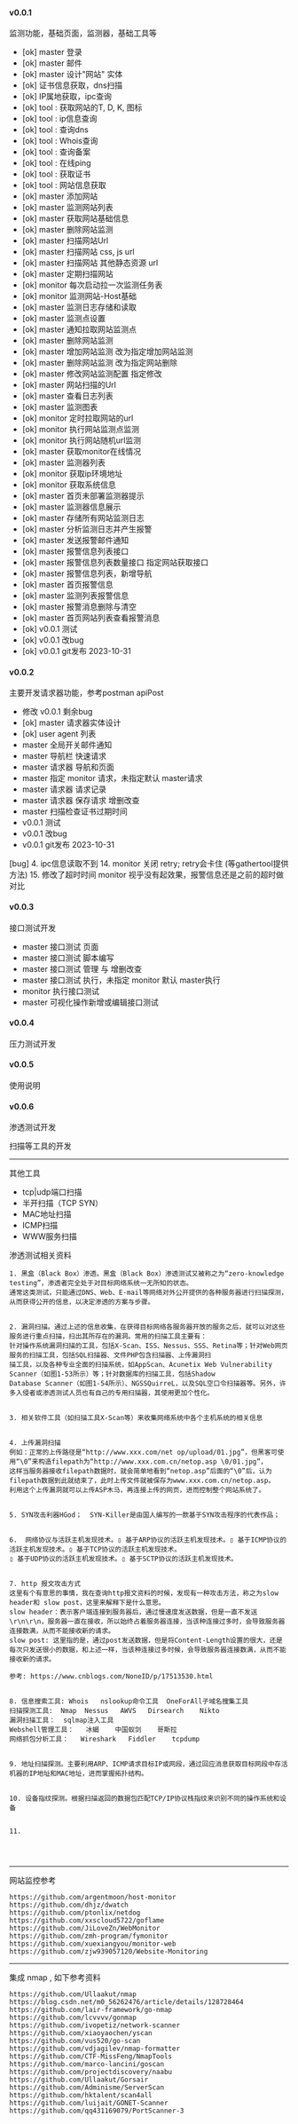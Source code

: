#### v0.0.1

监测功能，基础页面，监测器，基础工具等

- [ok] master 登录 
- [ok] master 邮件 
- [ok] master 设计"网站" 实体 
- [ok] 证书信息获取，dns扫描  
- [ok] IP属地获取，ipc查询 
- [ok] tool : 获取网站的T, D, K, 图标  
- [ok] tool : ip信息查询 
- [ok] tool : 查询dns  
- [ok] tool : Whois查询  
- [ok] tool : 查询备案  
- [ok] tool : 在线ping 
- [ok] tool : 获取证书  
- [ok] tool : 网站信息获取  
- [ok] master 添加网站 
- [ok] master 监测网站列表 
- [ok] master 获取网站基础信息 
- [ok] master 删除网站监测 
- [ok] master 扫描网站Url 
- [ok] master 扫描网站 css, js url  
- [ok] master 扫描网站 其他静态资源 url 
- [ok] master 定期扫描网站  
- [ok] monitor 每次启动拉一次监测任务表 
- [ok] monitor 监测网站-Host基础 
- [ok] master 监测日志存储和读取 
- [ok] master 监测点设置  
- [ok] master 通知拉取网站监测点
- [ok] master 删除网站监测
- [ok] master 增加网站监测 改为指定增加网站监测
- [ok] master 删除网站监测 改为指定网站删除
- [ok] master 修改网站监测配置 指定修改
- [ok] master 网站扫描的Url
- [ok] master 查看日志列表
- [ok] master 监测图表
- [ok] monitor 定时拉取网站的url
- [ok] monitor 执行网站监测点监测
- [ok] monitor 执行网站随机url监测
- [ok] master 获取monitor在线情况
- [ok] master 监测器列表
- [ok] monitor 获取ip环境地址
- [ok] monitor 获取系统信息
- [ok] master 首页未部署监测器提示
- [ok] master 监测器信息展示
- [ok] master 存储所有网站监测日志
- [ok] master 分析监测日志并产生报警
- [ok] master 发送报警邮件通知
- [ok] master 报警信息列表接口 
- [ok] master 报警信息列表数量接口 指定网站获取接口
- [ok] master 报警信息列表，新增导航
- [ok] master 首页报警信息
- [ok] master 监测列表报警信息
- [ok] master 报警消息删除与清空
- [ok] master 首页网站列表查看报警消息
- [ok] v0.0.1 测试
- [ok] v0.0.1 改bug
- [ok] v0.0.1 git发布  2023-10-31

#### v0.0.2

主要开发请求器功能，参考postman  apiPost

- 修改 v0.0.1 剩余bug
- [ok] master 请求器实体设计
- [ok] user agent 列表
- master 全局开关邮件通知
- master 导航栏 快速请求
- master 请求器 导航和页面
- master 指定 monitor 请求，未指定默认 master请求
- master 请求器 请求记录
- master 请求器 保存请求 增删改查
- master 扫描检查证书过期时间
- v0.0.1 测试
- v0.0.1 改bug
- v0.0.1 git发布  2023-10-31

[bug]
4. ipc信息读取不到
14. monitor 关闭 retry; retry会卡住 (等gathertool提供方法)
15. 修改了超时时间 monitor 视乎没有起效果，报警信息还是之前的超时做对比


#### v0.0.3

接口测试开发

- master 接口测试 页面
- master 接口测试 脚本编写
- master 接口测试 管理 与 增删改查
- master 接口测试 执行，未指定 monitor 默认 master执行
- monitor 执行接口测试
- master 可视化操作新增或编辑接口测试


#### v0.0.4

压力测试开发


#### v0.0.5

使用说明



#### v0.0.6

渗透测试开发

扫描等工具的开发


---

其他工具
- tcp|udp端口扫描 
- 半开扫描（TCP SYN）
- MAC地址扫描
- ICMP扫描
- WWW服务扫描


渗透测试相关资料

```
1. 黑盒（Black Box）渗透。黑盒（Black Box）渗透测试又被称之为“zero-knowledge testing”，渗透者完全处于对目标网络系统一无所知的状态。
通常这类测试，只能通过DNS、Web、E-mail等网络对外公开提供的各种服务器进行扫描探测，从而获得公开的信息，以决定渗透的方案与步骤。


2. 漏洞扫描。通过上述的信息收集，在获得目标网络各服务器开放的服务之后，就可以对这些服务进行重点扫描，扫出其所存在的漏洞。常用的扫描工具主要有：
针对操作系统漏洞扫描的工具，包括X-Scan、ISS、Nessus、SSS、Retina等；针对Web网页服务的扫描工具，包括SQL扫描器、文件PHP包含扫描器、上传漏洞扫
描工具，以及各种专业全面的扫描系统，如AppScan、Acunetix Web Vulnerability Scanner（如图1-53所示）等；针对数据库的扫描工具，包括Shadow 
Database Scanner（如图1-54所示）、NGSSQuirreL，以及SQL空口令扫描器等。另外，许多入侵者或渗透测试人员也有自己的专用扫描器，其使用更加个性化。


3. 相关软件工具（如扫描工具X-Scan等）来收集网络系统中各个主机系统的相关信息


4. 上传漏洞扫描
例如：正常的上传路径是“http://www.xxx.com/net op/upload/01.jpg”，但黑客可使用“\0”来构造filepath为“http://www.xxx.com.cn/netop.asp \0/01.jpg”，
这样当服务器接收filepath数据时，就会简单地看到“netop.asp”后面的“\0”后，认为filepath数据到此就结束了，此时上传文件就被保存为www.xxx.com.cn/netop.asp。
利用这个上传漏洞就可以上传ASP木马，再连接上传的网页，进而控制整个网站系统了。


5. SYN攻击利器HGod；  SYN-Killer是由国人编写的一款基于SYN攻击程序的代表作品； 


6.  网络协议与活跃主机发现技术。▯ 基于ARP协议的活跃主机发现技术。▯ 基于ICMP协议的活跃主机发现技术。▯ 基于TCP协议的活跃主机发现技术。
▯ 基于UDP协议的活跃主机发现技术。▯ 基于SCTP协议的活跃主机发现技术。


7. http 报文攻击方式
这里有个有意思的事情，我在查询http报文资料的时候，发现有一种攻击方法，称之为slow header和 slow post，这里来解释下是什么意思。
slow header：表示客户端连接到服务器后，通过慢速度发送数据，但是一直不发送\r\n\r\n，服务器一直在接收，所以始终占着服务器连接，当该种连接过多时，会导致服务器连接数满，从而不能接收新的请求。
slow post: 这里指的是，通过post发送数据，但是将Content-Length设置的很大，还是每次只发送很小的数据，和上述一样，当该种连接过多时候，会导致服务器连接数满，从而不能接收新的请求。

参考: https://www.cnblogs.com/NoneID/p/17513530.html


8. 信息搜索工具: Whois   nslookup命令工具  OneForAll子域名搜集工具
扫描探测工具:  Nmap  Nessus   AWVS   Dirsearch    Nikto
漏洞扫描工具：  sqlmap注入工具   
Webshell管理工具：   冰蝎    中国蚁剑    哥斯拉   
网络抓包分析工具：   Wireshark   Fiddler    tcpdump   


9. 地址扫描探测。主要利用ARP、ICMP请求目标IP或网段，通过回应消息获取目标网段中存活机器的IP地址和MAC地址，进而掌握拓扑结构。


10. 设备指纹探测。根据扫描返回的数据包匹配TCP/IP协议栈指纹来识别不同的操作系统和设备


11. 




```

---
网站监控参考
```
https://github.com/argentmoon/host-monitor
https://github.com/dhjz/dwatch
https://github.com/ptonlix/netdog
https://github.com/xxscloud5722/goflame
https://github.com/JiLoveZn/WebMonitor
https://github.com/zmh-program/fymonitor
https://github.com/xuexiangyou/monitor-web
https://github.com/zjw939057120/Website-Monitoring
```

---

集成  nmap , 如下参考资料
```
https://github.com/Ullaakut/nmap
https://blog.csdn.net/m0_56262476/article/details/128728464
https://github.com/lair-framework/go-nmap
https://github.com/lcvvvv/gonmap
https://github.com/ivopetiz/network-scanner
https://github.com/xiaoyaochen/yscan
https://github.com/vus520/go-scan
https://github.com/vdjagilev/nmap-formatter
https://github.com/CTF-MissFeng/NmapTools
https://github.com/marco-lancini/goscan
https://github.com/projectdiscovery/naabu
https://github.com/Ullaakut/Gorsair
https://github.com/Adminisme/ServerScan
https://github.com/hktalent/scan4all
https://github.com/luijait/GONET-Scanner
https://github.com/qq431169079/PortScanner-3
```


